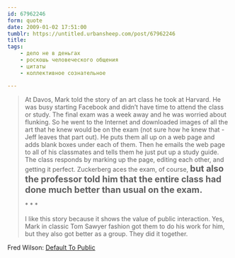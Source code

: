 ```yaml
---
id: 67962246
form: quote
date: 2009-01-02 17:51:00
tumblr: https://untitled.urbansheep.com/post/67962246
title: 
tags:
    - дело не в деньгах
    - роскошь человеческого общения
    - цитаты
    - коллективное сознательное

---
```


<blockquote>
<p>At Davos, Mark told the story of an art class he took at Harvard. He was busy starting Facebook and didn&rsquo;t have time to attend the class or study. The final exam was a week away and he was worried about flunking. So he went to the Internet and downloaded images of all the art that he knew would be on the exam (not sure how he knew that - Jeff leaves that part out). He puts them all up on a web page and adds blank boxes under each of them. Then he emails the web page to all of his classmates and tells them he just put up a study guide. The class responds by marking up the page, editing each other, and getting it perfect. Zuckerberg aces the exam, of course, <strong style="font-size:1.4em;">but also the professor told him that the entire class had done much better than usual on the exam.</strong></p>

<p>* * *</p>

<p>I like this story because it shows the value of public interaction. Yes, Mark in classic Tom Sawyer fashion got them to do his work for him, but they also got better as a group. They did it together.</p>
</blockquote>

Fred Wilson: <a href="http://www.avc.com/a_vc/2009/01/default-to-publ.html">Default To Public</a>
